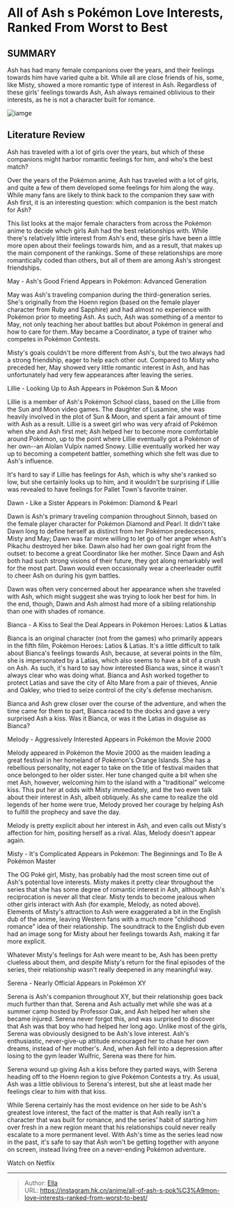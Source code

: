 # All of Ash s Pokémon Love Interests, Ranked From Worst to Best


## SUMMARY 



  Ash has had many female companions over the years, and their feelings towards him have varied quite a bit.   While all are close friends of his, some, like Misty, showed a more romantic type of interest in Ash.   Regardless of these girls&#39; feelings towards Ash, Ash always remained oblivious to their interests, as he is not a character built for romance.  

![iamge](https://static1.srcdn.com/wordpress/wp-content/uploads/2023/04/pokemon-ash-love-interests.jpg)

## Literature Review

Ash has traveled with a lot of girls over the years, but which of these companions might harbor romantic feelings for him, and who&#39;s the best match?




Over the years of the Pokémon anime, Ash has traveled with a lot of girls, and quite a few of them developed some feelings for him along the way. While many fans are likely to think back to the companion they saw with Ash first, it is an interesting question: which companion is the best match for Ash?




This list looks at the major female characters from across the Pokémon anime to decide which girls Ash had the best relationships with. While there&#39;s relatively little interest from Ash&#39;s end, these girls have been a little more open about their feelings towards him, and as a result, that makes up the main component of the rankings. Some of these relationships are more romantically coded than others, but all of them are among Ash&#39;s strongest friendships.


 May - Ash&#39;s Good Friend 
Appears in Pokémon: Advanced Generation
          

May was Ash&#39;s traveling companion during the third-generation series. She&#39;s originally from the Hoenn region (based on the female player character from Ruby and Sapphire) and had almost no experience with Pokémon prior to meeting Ash. As such, Ash was something of a mentor to May, not only teaching her about battles but about Pokémon in general and how to care for them. May became a Coordinator, a type of trainer who competes in Pokémon Contests.




Misty&#39;s goals couldn&#39;t be more different from Ash&#39;s, but the two always had a strong friendship, eager to help each other out. Compared to Misty who preceded her, May showed very little romantic interest in Ash, and has unfortunately had very few appearances after leaving the series.



 Lillie - Looking Up to Ash 
Appears in Pokémon Sun &amp; Moon
          

Lillie is a member of Ash&#39;s Pokémon School class, based on the Lillie from the Sun and Moon video games. The daughter of Lusamine, she was heavily involved in the plot of Sun &amp; Moon, and spent a fair amount of time with Ash as a result. Lillie is a sweet girl who was very afraid of Pokémon when she and Ash first met; Ash helped her to become more comfortable around Pokémon, up to the point where Lillie eventually got a Pokémon of her own--an Alolan Vulpix named Snowy. Lillie eventually worked her way up to becoming a competent battler, something which she felt was due to Ash&#39;s influence.




It&#39;s hard to say if Lillie has feelings for Ash, which is why she&#39;s ranked so low, but she certainly looks up to him, and it wouldn&#39;t be surprising if Lillie was revealed to have feelings for Pallet Town&#39;s favorite trainer.



 Dawn - Like a Sister 
Appears in Pokémon: Diamond &amp; Pearl
         

Dawn is Ash&#39;s primary traveling companion throughout Sinnoh, based on the female player character for Pokémon Diamond and Pearl. It didn&#39;t take Dawn long to define herself as distinct from her Pokémon predecessors, Misty and May; Dawn was far more willing to let go of her anger when Ash&#39;s Pikachu destroyed her bike. Dawn also had her own goal right from the outset: to become a great Coordinator like her mother. Since Dawn and Ash both had such strong visions of their future, they got along remarkably well for the most part. Dawn would even occasionally wear a cheerleader outfit to cheer Ash on during his gym battles.




Dawn was often very concerned about her appearance when she traveled with Ash, which might suggest she was trying to look her best for him. In the end, though, Dawn and Ash almost had more of a sibling relationship than one with shades of romance.



 Bianca - A Kiss to Seal the Deal 
Appears in Pokémon Heroes: Latios &amp; Latias
          

Bianca is an original character (not from the games) who primarily appears in the fifth film, Pokémon Heroes: Latios &amp; Latias. It&#39;s a little difficult to talk about Bianca&#39;s feelings towards Ash, because, at several points in the film, she is impersonated by a Latias, which also seems to have a bit of a crush on Ash. As such, it&#39;s hard to say how interested Bianca was, since it wasn&#39;t always clear who was doing what. Bianca and Ash worked together to protect Latias and save the city of Alto Mare from a pair of thieves, Annie and Oakley, who tried to seize control of the city&#39;s defense mechanism.




Bianca and Ash grew closer over the course of the adventure, and when the time came for them to part, Bianca raced to the docks and gave a very surprised Ash a kiss. Was it Bianca, or was it the Latias in disguise as Bianca?



 Melody - Aggressively Interested 
Appears in Pokémon the Movie 2000
          

Melody appeared in Pokémon the Movie 2000 as the maiden leading a great festival in her homeland of Pokémon&#39;s Orange Islands. She has a rebellious personality, not eager to take on the title of festival maiden that once belonged to her older sister. Her tune changed quite a bit when she met Ash, however, welcoming him to the island with a &#34;traditional&#34; welcome kiss. This put her at odds with Misty immediately, and the two even talk about their interest in Ash, albeit obliquely. As she came to realize the old legends of her home were true, Melody proved her courage by helping Ash to fulfill the prophecy and save the day.




Melody is pretty explicit about her interest in Ash, and even calls out Misty&#39;s affection for him, positing herself as a rival. Alas, Melody doesn&#39;t appear again.



 Misty - It&#39;s Complicated 
Appears in Pokémon: The Beginnings and To Be A Pokémon Master
         

The OG Poké girl, Misty, has probably had the most screen time out of Ash&#39;s potential love interests. Misty makes it pretty clear throughout the series that she has some degree of romantic interest in Ash, although Ash&#39;s reciprocation is never all that clear. Misty tends to become jealous when other girls interact with Ash (for example, Melody, as noted above). Elements of Misty&#39;s attraction to Ash were exaggerated a bit in the English dub of the anime, leaving Western fans with a much more &#34;childhood romance&#34; idea of their relationship. The soundtrack to the English dub even had an image song for Misty about her feelings towards Ash, making it far more explicit.




Whatever Misty&#39;s feelings for Ash were meant to be, Ash has been pretty clueless about them, and despite Misty&#39;s return for the final episodes of the series, their relationship wasn&#39;t really deepened in any meaningful way.



 Serena - Nearly Official 
Appears in Pokémon XY
         

Serena is Ash&#39;s companion throughout XY, but their relationship goes back much further than that. Serena and Ash actually met while she was at a summer camp hosted by Professor Oak, and Ash helped her when she became injured. Serena never forgot this, and was surprised to discover that Ash was that boy who had helped her long ago. Unlike most of the girls, Serena was obviously designed to be Ash&#39;s love interest. Ash&#39;s enthusiastic, never-give-up attitude encouraged her to chase her own dreams, instead of her mother&#39;s. And, when Ash fell into a depression after losing to the gym leader Wulfric, Serena was there for him.




Serena wound up giving Ash a kiss before they parted ways, with Serena heading off to the Hoenn region to give Pokémon Contests a try. As usual, Ash was a little oblivious to Serena&#39;s interest, but she at least made her feelings clear to him with that kiss.

While Serena certainly has the most evidence on her side to be Ash&#39;s greatest love interest, the fact of the matter is that Ash really isn&#39;t a character that was built for romance, and the series&#39; habit of starting him over fresh in a new region meant that his relationships could never really escalate to a more permanent level. With Ash&#39;s time as the series lead now in the past, it&#39;s safe to say that Ash won&#39;t be getting together with anyone on screen, instead living free on a never-ending Pokémon adventure.

Watch on Netflix



---

> Author: [Ella](https://instagram.hk.cn/)  
> URL: https://instagram.hk.cn/anime/all-of-ash-s-pok%C3%A9mon-love-interests-ranked-from-worst-to-best/  

